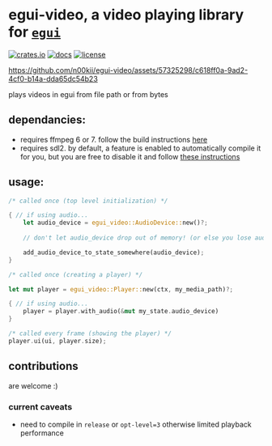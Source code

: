 # egui-video, a video playing library for [`egui`](https://github.com/emilk/egui)
[![crates.io](https://img.shields.io/crates/v/egui-video)](https://crates.io/crates/egui-video/0.6.0)
[![docs](https://docs.rs/egui-video/badge.svg)](https://docs.rs/egui-video/0.6.0/egui_video/)
[![license](https://img.shields.io/badge/license-MIT-blue.svg)](https://github.com/n00kii/egui-video/blob/main/README.md)

https://github.com/n00kii/egui-video/assets/57325298/c618ff0a-9ad2-4cf0-b14a-dda65dc54b23

plays videos in egui from file path or from bytes

## dependancies:
 - requires ffmpeg 6 or 7. follow the build instructions [here](https://github.com/zmwangx/rust-ffmpeg/wiki/Notes-on-building)
 - requires sdl2. by default, a feature is enabled to automatically compile it for you, but you are free to disable it and follow [these instructions](https://github.com/Rust-SDL2/rust-sdl2#requirements)
## usage:
```rust
/* called once (top level initialization) */

{ // if using audio...
    let audio_device = egui_video::AudioDevice::new()?;
    
    // don't let audio_device drop out of memory! (or else you lose audio)

    add_audio_device_to_state_somewhere(audio_device);
}
```
```rust
/* called once (creating a player) */

let mut player = egui_video::Player::new(ctx, my_media_path)?;

{ // if using audio...
    player = player.with_audio(&mut my_state.audio_device)
}
```
```rust
/* called every frame (showing the player) */
player.ui(ui, player.size);
```
## contributions
are welcome :)

### current caveats
 - need to compile in `release` or `opt-level=3` otherwise limited playback performance
